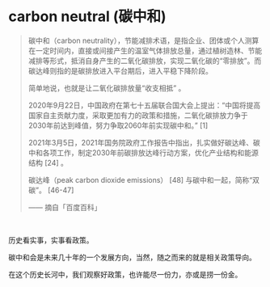 # carbon neutral (碳中和)

> 碳中和（carbon neutrality），节能减排术语，是指企业、团体或个人测算在一定时间内，直接或间接产生的温室气体排放总量，通过植树造林、节能减排等形式，抵消自身产生的二氧化碳排放，实现二氧化碳的“零排放”。而碳达峰则指的是碳排放进入平台期后，进入平稳下降阶段。 
> 
>  简单地说，也就是让二氧化碳排放量“收支相抵” 。 
>
>2020年9月22日，中国政府在第七十五届联合国大会上提出：“中国将提高国家自主贡献力度，采取更加有力的政策和措施，二氧化碳排放力争于2030年前达到峰值，努力争取2060年前实现碳中和。” [1] 
>
> 2021年3月5日，2021年国务院政府工作报告中指出，扎实做好碳达峰、碳中和各项工作，制定2030年前碳排放达峰行动方案，优化产业结构和能源结构 [24]  。
>
> 碳达峰（peak carbon dioxide emissions） [48]  与碳中和一起，简称“双碳”。 [46-47] 
> 
>  —— 摘自「百度百科」

<br>

历史看实事，实事看政策。

碳中和会是未来几十年的一个发展方向，当然，随之而来的就是相关政策导向。

在这个历史长河中，我们观察好政策，也许能尽一份力，亦或是捞一份金。

